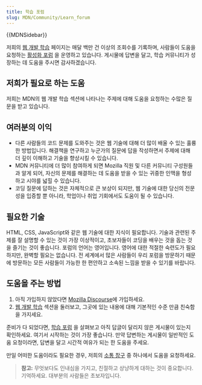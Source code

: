 ```yaml
---
title: 학습 포럼
slug: MDN/Community/Learn_forum
---
```


{{MDNSidebar}}

저희의 [웹 개발 학습](/en-US/docs/Learn) 페이지는 매달 백만 건 이상의 조회수를 기록하며, 사람들이 도움을 요청하는 [활성화 포럼](https://discourse.mozilla.org/c/mdn/learn/250) 을 운영하고 있습니다.
게시물에 답변을 달고, 학습 커뮤니티가 성장하는 데 도움을 주시면 감사하겠습니다.

## 저희가 필요로 하는 도움

저희는 MDN의 웹 개발 학습 섹션에 나타나는 주제에 대해 도움을 요청하는 수많은 질문을 받고 있습니다.

## 여러분의 이익

- 다른 사람들의 코드 문제를 도와주는 것은 웹 기술에 대해 더 많이 배울 수 있는 훌륭한 방법입니다. 해결책을 연구하고 누군가의 질문에 답을 작성하면서 주제에 대해 더 깊이 이해하고 기술을 향상시킬 수 있습니다.
- MDN 커뮤니티에 더 많이 참여하게 되면 Mozilla 직원 및 다른 커뮤니티 구성원들과 알게 되어, 자신의 문제를 해결하는 데 도움을 받을 수 있는 귀중한 인맥을 형성하고 시야를 넓힐 수 있습니다.
- 코딩 질문에 답하는 것은 자체적으로 큰 보상이 되지만, 웹 기술에 대한 당신의 전문성을 입증할 뿐 아니라, 학업이나 취업 기회에서도 도움이 될 수 있습니다.

## 필요한 기술

HTML, CSS, JavaScript와 같은 웹 기술에 대한 지식이 필요합니다. 기술과 관련된 주제를 잘 설명할 수 있는 것이 가장 이상적이고, 초보자들이 코딩을 배우는 것을 돕는 것을 즐기는 것이 좋습니다.
포럼의 언어는 영어입니다. 영어에 대한 적절한 숙련도가 필요하지만, 완벽할 필요는 없습니다. 전 세계에서 많은 사람들이 우리 포럼을 방문하기 때문에 방문하는 모든 사람들이 가능한 한 편안하고 소속된 느낌을 받을 수 있기를 바랍니다.

## 도움을 주는 방법

1. 아직 가입하지 않았다면 [Mozilla Discourse](https://discourse.mozilla.org/)에 가입하세요.
2. [웹 개발 학습](/ko/docs/Learn) 섹션을 둘러보고, 그곳에 있는 내용에 대해 기본적인 수준 만큼 친숙함을 가지세요.

준비가 다 되었다면, [학습 포럼](https://discourse.mozilla.org/c/mdn/learn/250)  을 살펴보고 아직 답글이 달리지 않은 게시물이 있는지 확인하세요. 여기서 시작하는 것이 가장 좋습니다.
만약 답변하는 게시물이 일반적인 도움 요청이라면, 답변을 달고 시간적 여유가 되는 한 도움을 주세요.

만일 어떠한 도움이라도 필요한 경우, 저희의 [소통 창구](/ko/docs/MDN/Community/Communication_channels) 중 하나에서 도움을 요청하세요.

> **참고:** 무엇보다도 인내심을 가지고, 친절하고 상냥하게 대하는 것이 중요합니다. 기억하세요. 대부분의 사람들은 초보자입니다.
